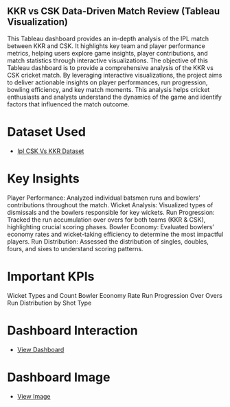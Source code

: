 ## KKR vs CSK Data-Driven Match Review (Tableau Visualization)
This Tableau dashboard provides an in-depth analysis of the IPL match between KKR and CSK. It highlights key team and player performance metrics, helping users explore game insights, player contributions, and match statistics through interactive visualizations.
The objective of this Tableau dashboard is to provide a comprehensive analysis of the KKR vs CSK cricket match. By leveraging interactive visualizations, the project aims to deliver actionable insights on player performances, run progression, bowling efficiency, and key match moments. This analysis helps cricket enthusiasts and analysts understand the dynamics of the game and identify factors that influenced the match outcome.

# Dataset Used
- <a href="https://github.com/piyushhk/Ipl_Match_Review/blob/main/Ipl%20CSK%20vs%20KKR.csv">Ipl CSK Vs KKR Dataset</a>

# Key Insights
Player Performance: Analyzed individual batsmen runs and bowlers' contributions throughout the match.
Wicket Analysis: Visualized types of dismissals and the bowlers responsible for key wickets.
Run Progression: Tracked the run accumulation over overs for both teams (KKR & CSK), highlighting crucial scoring phases.
Bowler Economy: Evaluated bowlers’ economy rates and wicket-taking efficiency to determine the most impactful players.
Run Distribution: Assessed the distribution of singles, doubles, fours, and sixes to understand scoring patterns.

# Important KPIs
Wicket Types and Count
Bowler Economy Rate
Run Progression Over Overs
Run Distribution by Shot Type

# Dashboard Interaction
- <a href="https://public.tableau.com/app/profile/piyush.karpe/viz/Tableaupresentation_17297980151530/Dashboard1?publish=yes">View Dashboard</a>

# Dashboard Image
- <a href="https://github.com/piyushhk/Ipl_Match_Review/blob/main/IPL%20Dashboard.png">View Image</a>
